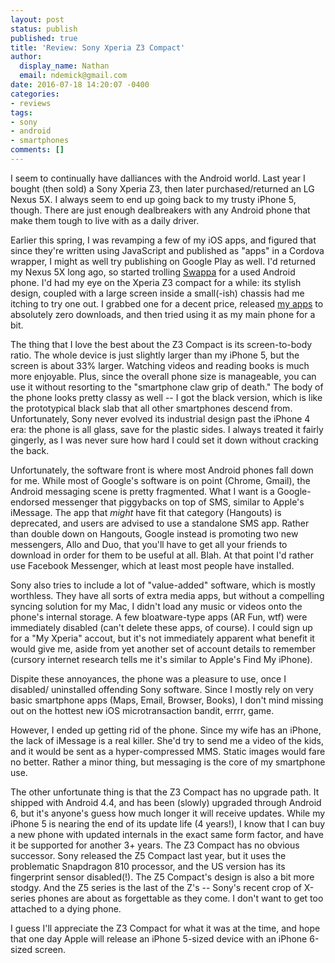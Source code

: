 ```yaml
---
layout: post
status: publish
published: true
title: 'Review: Sony Xperia Z3 Compact'
author:
  display_name: Nathan
  email: ndemick@gmail.com
date: 2016-07-18 14:20:07 -0400
categories:
- reviews
tags:
- sony
- android
- smartphones
comments: []
---
```

I seem to continually have dalliances with the Android world. Last year I bought
(then sold) a Sony Xperia Z3, then later purchased/returned an LG Nexus 5X.
I always seem to end up going back to my trusty iPhone 5, though. There are
just enough dealbreakers with any Android phone that make them tough to live with
as a daily driver.

Earlier this spring, I was revamping a few of my iOS apps, and figured that
since they're written using JavaScript and published as "apps" in a Cordova
wrapper, I might as well try publishing on Google Play as well. I'd returned my
Nexus 5X long ago, so started trolling [Swappa](https://swappa.com) for a used
Android phone. I'd had my eye on the Xperia Z3 compact for a while: its stylish
design, coupled with a large screen inside a small(-ish) chassis had me itching
to try one out. I grabbed one for a decent price, released [my apps](https://play.google.com/store/apps/developer?id=Ganbaru+Games)
to absolutely zero downloads, and then tried using it as my main phone for a bit.

The thing that I love the best about the Z3 Compact is its screen-to-body ratio.
The whole device is just slightly larger than my iPhone 5, but the screen is
about 33% larger. Watching videos and reading books is much more enjoyable.
Plus, since the overall phone size is manageable, you can use it without
resorting to the "smartphone claw grip of death." The body of the phone looks
pretty classy as well -- I got the black version, which is like the prototypical
black slab that all other smartphones descend from. Unfortunately, Sony never
evolved its industrial design past the iPhone 4 era: the phone is all glass,
save for the plastic sides. I always treated it fairly gingerly, as I was never
sure how hard I could set it down without cracking the back.

Unfortunately, the software front is where most Android phones fall down for me.
While most of Google's software is on point (Chrome, Gmail), the Android
messaging scene is pretty fragmented. What I want is a Google-endorsed
messenger that piggybacks on top of SMS, similar to Apple's iMessage. The
app that _might_ have fit that category (Hangouts) is deprecated, and users
are advised to use a standalone SMS app. Rather than double down on Hangouts,
Google instead is promoting two new messengers, Allo and Duo, that you'll have
to get all your friends to download in order for them to be useful at all. Blah.
At that point I'd rather use Facebook Messenger, which at least most people
have installed.

Sony also tries to include a lot of "value-added" software, which is mostly
worthless. They have all sorts of extra media apps, but without a compelling
syncing solution for my Mac, I didn't load any music or videos onto the phone's
internal storage. A few bloatware-type apps (AR Fun, wtf) were immediately
disabled (can't delete these apps, of course). I could sign up for a "My
Xperia" accout, but it's not immediately apparent what benefit it would give me,
aside from yet another set of account details to remember (cursory internet
research tells me it's similar to Apple's Find My iPhone).

Dispite these annoyances, the phone was a pleasure to use, once I disabled/
uninstalled offending Sony software. Since I mostly rely on very basic
smartphone apps (Maps, Email, Browser, Books), I don't mind missing out
on the hottest new iOS microtransaction bandit, errrr, game.

However, I ended up getting rid of the phone. Since my wife
has an iPhone, the lack of iMessage is a real killer. She'd try to send me a
video of the kids, and it would be sent as a hyper-compressed MMS. Static
images would fare no better. Rather a minor thing, but messaging is the
core of my smartphone use.

The other unfortunate thing is that the Z3 Compact has no upgrade path. It
shipped with Android 4.4, and has been (slowly) upgraded through Android 6,
but it's anyone's guess how much longer it will receive updates. While my
iPhone 5 is nearing the end of its update life (4 years!), I know that I can
buy a new phone with updated internals in the exact same form factor, and
have it be supported for another 3+ years. The Z3 Compact has no obvious
successor. Sony released the Z5 Compact last year, but it uses the problematic
Snapdragon 810 processor, and the US version has its fingerprint sensor
disabled(!). The Z5 Compact's design is also a bit more stodgy. And the
Z5 series is the last of the Z's -- Sony's recent crop of X-series phones
are about as forgettable as they come. I don't want to get too attached to
a dying phone.

I guess I'll appreciate the Z3 Compact for what it was at the time, and
hope that one day Apple will release an iPhone 5-sized device with an iPhone
6-sized screen.
